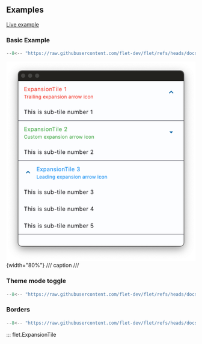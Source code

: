 ## Examples

[Live example](https://flet-controls-gallery.fly.dev/layout/expansiontile)

### Basic Example

```python
--8<-- "https://raw.githubusercontent.com/flet-dev/flet/refs/heads/docs/sdk/python/examples/controls/expansion-tile/basic.py"
```

![basic](https://raw.githubusercontent.com/flet-dev/flet/docs/sdk/python/examples/controls/expansion-tile/media/basic.png){width="80%"}
/// caption
///

### Theme mode toggle

```python
--8<-- "https://raw.githubusercontent.com/flet-dev/flet/refs/heads/docs/sdk/python/examples/controls/expansion-tile/theme-mode-toggle.py"
```

### Borders

```python
--8<-- "https://raw.githubusercontent.com/flet-dev/flet/refs/heads/docs/sdk/python/examples/controls/expansion-tile/borders.py"
```

::: flet.ExpansionTile
